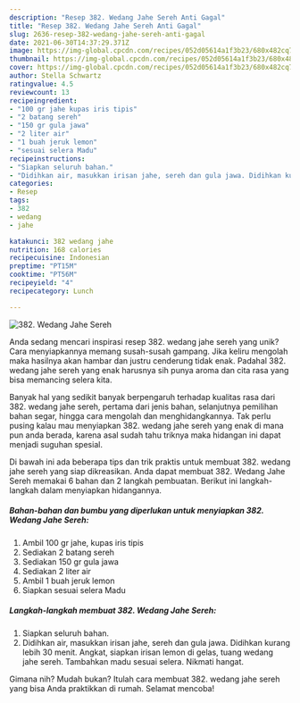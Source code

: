 ```yaml
---
description: "Resep 382. Wedang Jahe Sereh Anti Gagal"
title: "Resep 382. Wedang Jahe Sereh Anti Gagal"
slug: 2636-resep-382-wedang-jahe-sereh-anti-gagal
date: 2021-06-30T14:37:29.371Z
image: https://img-global.cpcdn.com/recipes/052d05614a1f3b23/680x482cq70/382-wedang-jahe-sereh-foto-resep-utama.jpg
thumbnail: https://img-global.cpcdn.com/recipes/052d05614a1f3b23/680x482cq70/382-wedang-jahe-sereh-foto-resep-utama.jpg
cover: https://img-global.cpcdn.com/recipes/052d05614a1f3b23/680x482cq70/382-wedang-jahe-sereh-foto-resep-utama.jpg
author: Stella Schwartz
ratingvalue: 4.5
reviewcount: 13
recipeingredient:
- "100 gr jahe kupas iris tipis"
- "2 batang sereh"
- "150 gr gula jawa"
- "2 liter air"
- "1 buah jeruk lemon"
- "sesuai selera Madu"
recipeinstructions:
- "Siapkan seluruh bahan."
- "Didihkan air, masukkan irisan jahe, sereh dan gula jawa. Didihkan kurang lebih 30 menit. Angkat, siapkan irisan lemon di gelas, tuang wedang jahe sereh. Tambahkan madu sesuai selera. Nikmati hangat."
categories:
- Resep
tags:
- 382
- wedang
- jahe

katakunci: 382 wedang jahe 
nutrition: 168 calories
recipecuisine: Indonesian
preptime: "PT15M"
cooktime: "PT56M"
recipeyield: "4"
recipecategory: Lunch

---
```



![382. Wedang Jahe Sereh](https://img-global.cpcdn.com/recipes/052d05614a1f3b23/680x482cq70/382-wedang-jahe-sereh-foto-resep-utama.jpg)

Anda sedang mencari inspirasi resep 382. wedang jahe sereh yang unik? Cara menyiapkannya memang susah-susah gampang. Jika keliru mengolah maka hasilnya akan hambar dan justru cenderung tidak enak. Padahal 382. wedang jahe sereh yang enak harusnya sih punya aroma dan cita rasa yang bisa memancing selera kita.

Banyak hal yang sedikit banyak berpengaruh terhadap kualitas rasa dari 382. wedang jahe sereh, pertama dari jenis bahan, selanjutnya pemilihan bahan segar, hingga cara mengolah dan menghidangkannya. Tak perlu pusing kalau mau menyiapkan 382. wedang jahe sereh yang enak di mana pun anda berada, karena asal sudah tahu triknya maka hidangan ini dapat menjadi suguhan spesial.




Di bawah ini ada beberapa tips dan trik praktis untuk membuat 382. wedang jahe sereh yang siap dikreasikan. Anda dapat membuat 382. Wedang Jahe Sereh memakai 6 bahan dan 2 langkah pembuatan. Berikut ini langkah-langkah dalam menyiapkan hidangannya.

<!--inarticleads1-->

##### Bahan-bahan dan bumbu yang diperlukan untuk menyiapkan 382. Wedang Jahe Sereh:

1. Ambil 100 gr jahe, kupas iris tipis
1. Sediakan 2 batang sereh
1. Sediakan 150 gr gula jawa
1. Sediakan 2 liter air
1. Ambil 1 buah jeruk lemon
1. Siapkan sesuai selera Madu




<!--inarticleads2-->

##### Langkah-langkah membuat 382. Wedang Jahe Sereh:

1. Siapkan seluruh bahan.
1. Didihkan air, masukkan irisan jahe, sereh dan gula jawa. Didihkan kurang lebih 30 menit. Angkat, siapkan irisan lemon di gelas, tuang wedang jahe sereh. Tambahkan madu sesuai selera. Nikmati hangat.




Gimana nih? Mudah bukan? Itulah cara membuat 382. wedang jahe sereh yang bisa Anda praktikkan di rumah. Selamat mencoba!
